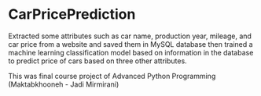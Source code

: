 # CarPricePrediction

Extracted some attributes such as car name, production year, mileage, and car price from a website and saved them in MySQL database then trained a machine learning classification model based on information in the database to predict price of cars based on three other attributes.

This was final course project of Advanced Python Programming (Maktabkhooneh - Jadi Mirmirani)
